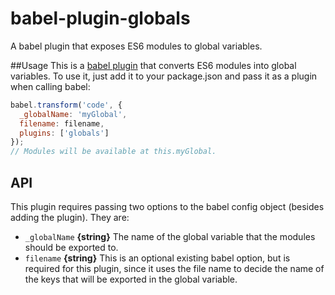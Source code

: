 babel-plugin-globals
===================================

A babel plugin that exposes ES6 modules to global variables.

##Usage
This is a [babel plugin](https://babeljs.io/docs/advanced/plugins/) that converts ES6 modules into global variables. To use it, just add it to your package.json and pass it as a plugin when calling babel:

```javascript
babel.transform('code', {
  _globalName: 'myGlobal',
  filename: filename,
  plugins: ['globals']
});
// Modules will be available at this.myGlobal.
```

## API
This plugin requires passing two options to the babel config object (besides adding the plugin). They are:

- `_globalName` **{string}** The name of the global variable that the modules should be exported to.
- `filename` **{string}** This is an optional existing babel option, but is required for this plugin, since it uses the file name to decide the name of the keys that will be exported in the global variable.
